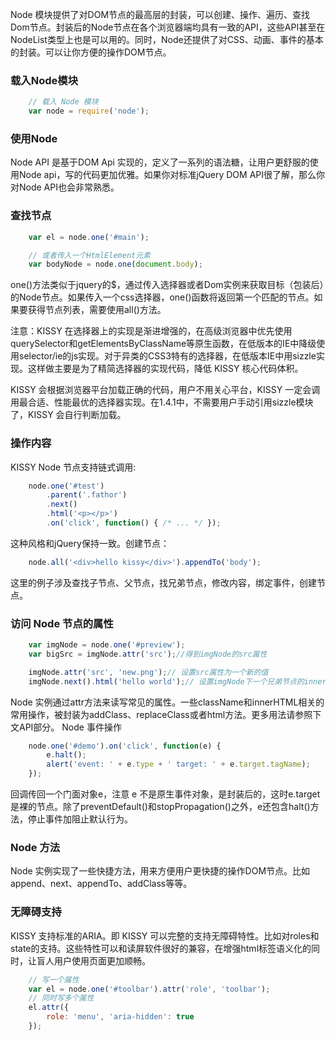 Node 模块提供了对DOM节点的最高层的封装，可以创建、操作、遍历、查找Dom节点。封装后的Node节点在各个浏览器端均具有一致的API，这些API甚至在NodeList类型上也是可以用的。同时，Node还提供了对CSS、动画、事件的基本的封装。可以让你方便的操作DOM节点。

### 载入Node模块

```javascript
	// 载入 Node 模块
	var node = require('node');
```

### 使用Node

Node API 是基于DOM Api 实现的，定义了一系列的语法糖，让用户更舒服的使用Node api，写的代码更加优雅。如果你对标准jQuery DOM API很了解，那么你对Node API也会非常熟悉。

### 查找节点

```javascript
	var el = node.one('#main');

	// 或者传入一个HtmlElement元素
	var bodyNode = node.one(document.body);
```

one()方法类似于jquery的$，通过传入选择器或者Dom实例来获取目标（包装后）的Node节点。如果传入一个css选择器，one()函数将返回第一个匹配的节点。如果要获得节点列表，需要使用all()方法。

注意：KISSY 在选择器上的实现是渐进增强的，在高级浏览器中优先使用querySelector和getElementsByClassName等原生函数，在低版本的IE中降级使用selector/ie的js实现。对于异类的CSS3特有的选择器，在低版本IE中用sizzle实现。这样做主要是为了精简选择器的实现代码，降低 KISSY 核心代码体积。

KISSY 会根据浏览器平台加载正确的代码，用户不用关心平台，KISSY 一定会调用最合适、性能最优的选择器实现。在1.4.1中，不需要用户手动引用sizzle模块了，KISSY 会自行判断加载。

### 操作内容

KISSY Node 节点支持链式调用:

```javascript
	node.one('#test')
		.parent('.fathor')
		.next()
		.html('<p></p>')
		.on('click', function() { /* ... */ });
```

这种风格和jQuery保持一致。创建节点：

```javascript
	node.all('<div>hello kissy</div>').appendTo('body');
```

这里的例子涉及查找子节点、父节点，找兄弟节点，修改内容，绑定事件，创建节点。

### 访问 Node 节点的属性

```javascript
	var imgNode = node.one('#preview');
	var bigSrc = imgNode.attr('src');//得到imgNode的src属性

	imgNode.attr('src', 'new.png');// 设置src属性为一个新的值
	imgNode.next().html('hello world');// 设置imgNode下一个兄弟节点的innerHTML
```

Node 实例通过attr方法来读写常见的属性。一些className和innerHTML相关的常用操作，被封装为addClass、replaceClass或者html方法。更多用法请参照下文API部分。
Node 事件操作

```javascript
	node.one('#demo').on('click', function(e) {
		e.halt();
		alert('event: ' + e.type + ' target: ' + e.target.tagName); 
	});
```

回调传回一个门面对象e，注意 e 不是原生事件对象，是封装后的，这时e.target是裸的节点。除了preventDefault()和stopPropagation()之外，e还包含halt()方法，停止事件加阻止默认行为。

### Node 方法

Node 实例实现了一些快捷方法，用来方便用户更快捷的操作DOM节点。比如append、next、appendTo、addClass等等。

### 无障碍支持

KISSY 支持标准的ARIA。即 KISSY 可以完整的支持无障碍特性。比如对roles和state的支持。这些特性可以和读屏软件很好的兼容，在增强html标签语义化的同时，让盲人用户使用页面更加顺畅。

```javascript
	// 写一个属性
	var el = node.one('#toolbar').attr('role', 'toolbar');
	// 同时写多个属性
	el.attr({
		role: 'menu', 'aria-hidden': true 
	});
```

